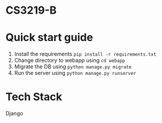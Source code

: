# CS3219-B

# Quick start guide
1. Install the requirements `pip install -r requirements.txt`
2. Change directory to webapp using `cd webapp`
3. Migrate the DB using `python manage.py migrate`
4. Run the server using `python manage.py runserver`


# Tech Stack
Django
